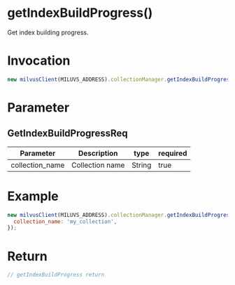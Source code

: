 # getIndexBuildProgress()
Get index building progress.

# Invocation 
```javascript
new milvusClient(MILUVS_ADDRESS).collectionManager.getIndexBuildProgress(GetIndexBuildProgressReq);
```

# Parameter
## GetIndexBuildProgressReq
| Parameter       | Description     | type   | required |
| --------------- | --------------- | ------ | -------- |
| collection_name | Collection name | String | true     |

# Example
```javascript
new milvusClient(MILUVS_ADDRESS).collectionManager.getIndexBuildProgress({
  collection_name: 'my_collection',
});
```
# Return
```javascript
// getIndexBuildProgress return
```